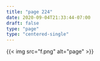 ```yaml
---
title: "page 224"
date: 2020-09-04T21:33:44-07:00
draft: false
type: "page"
type: "centered-single"
---
```


{{< img src="f.png" alt="page" >}}
